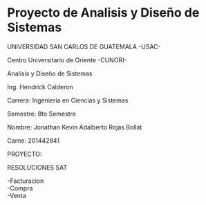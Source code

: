 # Proyecto de Analisis y Diseño de Sistemas
UNIVERSIDAD SAN CARLOS DE GUATEMALA -USAC-

Centro Universitario de Oriente -CUNORI-

Analisis y Diseño de Sistemas

Ing. Hendrick Calderon


Carrera: Ingenieria en Ciencias y Sistemas

Semestre: 8to Semestre

Nombre: Jonathan Kevin Adalberto Rojas Bollat

Carne: 201442841


PROYECTO:

RESOLUCIONES SAT

-Facturacion               
-Compra                
-Venta                        
